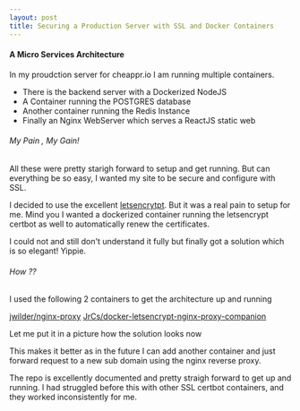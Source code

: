 ```yaml
---
layout: post
title: Securing a Production Server with SSL and Docker Containers
---
```



#### A Micro Services Architecture ####

In my proudction server for cheappr.io I am running multiple containers.
* There is the backend server with a Dockerized NodeJS
* A Container running the POSTGRES database
* Another container running the Redis Instance
* Finally an Nginx WebServer which serves a ReactJS static web

###### My Pain , My Gain!

All these were pretty starigh forward to setup and get running.
But can everything be so easy, I wanted my site to be secure and 
configure with SSL.

I decided to use the excellent [letsencrytpt](https://letsencrypt.org/).
But it was a real pain to setup for me. Mind you I wanted a dockerized 
container running the letsencrypt certbot as well to automatically renew the 
certificates.

I could not and still don't understand it fully but finally got a solution 
which is so elegant! Yippie.

###### How ??


I used the following 2 containers to get the architecture up and running

[jwilder/nginx-proxy](https://github.com/jwilder/nginx-proxy)
[JrCs/docker-letsencrypt-nginx-proxy-companion](https://github.com/JrCs/docker-letsencrypt-nginx-proxy-companion)

Let me put it in a picture how the solution looks now

[Architecure]:
https://github.com/chattes/chattes.github.io/blob/master/Assets/Cheapp%20Arch.png
"Architecure"

This makes it better as in the future I can add another container and just 
forward request to a new sub domain using the nginx reverse proxy.

The repo is excellently documented and pretty straigh forward to get up and
running.
I had struggled before this with other SSL certbot containers, and they worked
inconsistently for me.


